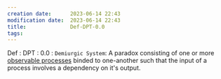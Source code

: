 ```yaml
---
creation date:		2023-06-14 22:43
modification date:	2023-06-14 22:43
title: 				Def-DPT-0.0
tags:
---
```

Def : DPT : 0.0 : `Demiurgic System`: A paradox consisting of one or more [observable processes](Def-4.0-Observable) binded to one-another such that the input of a process involves a dependency on it's output.
